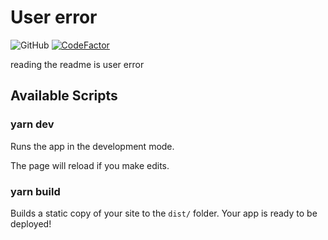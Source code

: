 # User error

![GitHub](https://img.shields.io/github/license/EmeraldSnorlax/user-error?label=proprietary%20software%20is%20user%20error)
[![CodeFactor](https://www.codefactor.io/repository/github/emeraldsnorlax/user-error/badge)](https://www.codefactor.io/repository/github/emeraldsnorlax/user-error)


reading the readme is user error

## Available Scripts

### yarn dev

Runs the app in the development mode.

The page will reload if you make edits.

### yarn build

Builds a static copy of your site to the `dist/` folder.
Your app is ready to be deployed!
